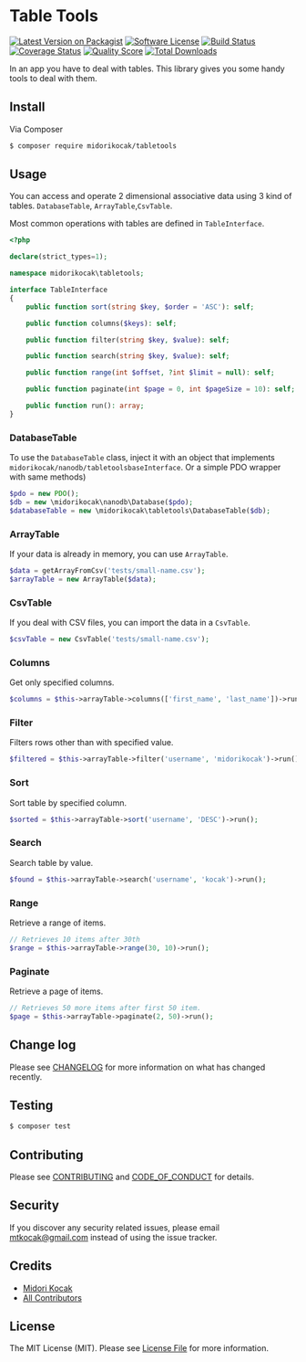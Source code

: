 # Table Tools

[![Latest Version on Packagist][ico-version]][link-packagist]
[![Software License][ico-license]](LICENSE.md)
[![Build Status][ico-travis]][link-travis]
[![Coverage Status][ico-scrutinizer]][link-scrutinizer]
[![Quality Score][ico-code-quality]][link-code-quality]
[![Total Downloads][ico-downloads]][link-downloads]

In an app you have to deal with tables. This library gives you some handy tools to deal with them.

## Install

Via Composer

``` bash
$ composer require midorikocak/tabletools
```

## Usage

You can access and operate 2 dimensional associative data using 3 kind of tables. `DatabaseTable`, 
`ArrayTable`,`CsvTable`.

Most common operations with tables are defined in `TableInterface`.

```php
<?php

declare(strict_types=1);

namespace midorikocak\tabletools;

interface TableInterface
{
    public function sort(string $key, $order = 'ASC'): self;

    public function columns($keys): self;

    public function filter(string $key, $value): self;

    public function search(string $key, $value): self;

    public function range(int $offset, ?int $limit = null): self;

    public function paginate(int $page = 0, int $pageSize = 10): self;

    public function run(): array;
}
```


### DatabaseTable

To use the `DatabaseTable` class, inject it with an object that implements `midorikocak/nanodb/tabletoolsbaseInterface`. 
Or a simple PDO wrapper with same methods)

```php
$pdo = new PDO();
$db = new \midorikocak\nanodb\Database($pdo);
$databaseTable = new \midorikocak\tabletools\DatabaseTable($db);
```

### ArrayTable

If your data is already in memory, you can use `ArrayTable`. 

```php
$data = getArrayFromCsv('tests/small-name.csv');
$arrayTable = new ArrayTable($data);
```

### CsvTable

If you deal with CSV files, you can import the data in a `CsvTable`.

```php
$csvTable = new CsvTable('tests/small-name.csv');
```


### Columns

Get only specified columns.

```php
$columns = $this->arrayTable->columns(['first_name', 'last_name'])->run();
```

### Filter

Filters rows other than with specified value.

```php
$filtered = $this->arrayTable->filter('username', 'midorikocak')->run();
```

### Sort

Sort table by specified column.

```php
$sorted = $this->arrayTable->sort('username', 'DESC')->run();
```

### Search

Search table by value.

```php
$found = $this->arrayTable->search('username', 'kocak')->run();
```

### Range

Retrieve a range of items. 

```php
// Retrieves 10 items after 30th
$range = $this->arrayTable->range(30, 10)->run();
```

### Paginate

Retrieve a page of items. 

```php
// Retrieves 50 more items after first 50 item. 
$page = $this->arrayTable->paginate(2, 50)->run();
```

## Change log

Please see [CHANGELOG](CHANGELOG.md) for more information on what has changed recently.

## Testing

``` bash
$ composer test
```

## Contributing

Please see [CONTRIBUTING](CONTRIBUTING.md) and [CODE_OF_CONDUCT](CODE_OF_CONDUCT.md) for details.

## Security

If you discover any security related issues, please email mtkocak@gmail.com instead of using the issue tracker.

## Credits

- [Midori Kocak][link-author]
- [All Contributors][link-contributors]

## License

The MIT License (MIT). Please see [License File](LICENSE.md) for more information.

[ico-version]: https://img.shields.io/packagist/v/midorikocak/tabletools.svg?style=flat-square
[ico-license]: https://img.shields.io/badge/license-MIT-brightgreen.svg?style=flat-square
[ico-travis]: https://img.shields.io/travis/midorikocak/tabletools/master.svg?style=flat-square
[ico-scrutinizer]: https://img.shields.io/scrutinizer/coverage/g/midorikocak/tabletools.svg?style=flat-square
[ico-code-quality]: https://img.shields.io/scrutinizer/g/midorikocak/tabletools.svg?style=flat-square
[ico-downloads]: https://img.shields.io/packagist/dt/midorikocak/tabletools.svg?style=flat-square

[link-packagist]: https://packagist.org/packages/midorikocak/tabletools
[link-travis]: https://travis-ci.org/midorikocak/tabletools
[link-scrutinizer]: https://scrutinizer-ci.com/g/midorikocak/tabletools/code-structure
[link-code-quality]: https://scrutinizer-ci.com/g/midorikocak/tabletools
[link-downloads]: https://packagist.org/packages/midorikocak/tabletools
[link-author]: https://github.com/midorikocak
[link-contributors]: ../../contributors
